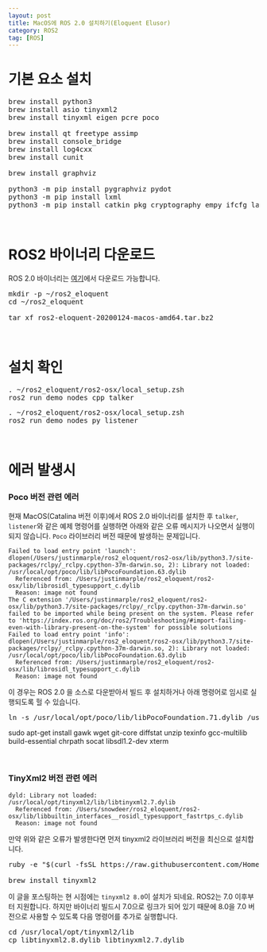 ```yaml
---
layout: post
title: MacOS에 ROS 2.0 설치하기(Eloquent Elusor)
category: ROS2
tag: [ROS]
---
```


# 기본 요소 설치

<pre class="prettyprint">
brew install python3
brew install asio tinyxml2
brew install tinyxml eigen pcre poco

brew install qt freetype assimp
brew install console_bridge
brew install log4cxx
brew install cunit

brew install graphviz

python3 -m pip install pygraphviz pydot
python3 -m pip install lxml
python3 -m pip install catkin_pkg cryptography empy ifcfg lark-parser lxml netifaces numpy pyparsing pyyaml setuptools argcomplete
</pre>

<br>

# ROS2 바이너리 다운로드

ROS 2.0 바이너리는 [여기](https://github.com/ros2/ros2/releases)에서 다운로드 가능합니다.

<pre class="prettyprint">
mkdir -p ~/ros2_eloquent
cd ~/ros2_eloquent

tar xf ros2-eloquent-20200124-macos-amd64.tar.bz2
</pre>

<br>

# 설치 확인

<pre class="prettyprint">
. ~/ros2_eloquent/ros2-osx/local_setup.zsh
ros2 run demo_nodes_cpp talker
</pre>

<pre class="prettyprint">
. ~/ros2_eloquent/ros2-osx/local_setup.zsh
ros2 run demo_nodes_py listener
</pre>

<br>

# 에러 발생시

### Poco 버전 관련 에러

현재 MacOS(Catalina 버전 이후)에서 ROS 2.0 바이너리를 설치한 후 `talker`, `listener`와 같은 예제 명령어를 실행하면 아래와 같은 오류 메시지가 나오면서 실행이 되지 않습니다. `Poco` 라이브러리 버전 때문에 발생하는 문제입니다.

~~~
Failed to load entry point 'launch': dlopen(/Users/justinmarple/ros2_eloquent/ros2-osx/lib/python3.7/site-packages/rclpy/_rclpy.cpython-37m-darwin.so, 2): Library not loaded: /usr/local/opt/poco/lib/libPocoFoundation.63.dylib
  Referenced from: /Users/justinmarple/ros2_eloquent/ros2-osx/lib/librosidl_typesupport_c.dylib
  Reason: image not found
The C extension '/Users/justinmarple/ros2_eloquent/ros2-osx/lib/python3.7/site-packages/rclpy/_rclpy.cpython-37m-darwin.so' failed to be imported while being present on the system. Please refer to 'https://index.ros.org/doc/ros2/Troubleshooting/#import-failing-even-with-library-present-on-the-system' for possible solutions
Failed to load entry point 'info': dlopen(/Users/justinmarple/ros2_eloquent/ros2-osx/lib/python3.7/site-packages/rclpy/_rclpy.cpython-37m-darwin.so, 2): Library not loaded: /usr/local/opt/poco/lib/libPocoFoundation.63.dylib
  Referenced from: /Users/justinmarple/ros2_eloquent/ros2-osx/lib/librosidl_typesupport_c.dylib
  Reason: image not found
~~~

이 경우는 ROS 2.0 을 소스로 다운받아서 빌드 후 설치하거나 아래 명령어로 임시로 실행되도록 헐 수 있습니다.

<pre class="prettyprint">
ln -s /usr/local/opt/poco/lib/libPocoFoundation.71.dylib /usr/local/opt/poco/lib/libPocoFoundation.63.dylib
</pre>

sudo apt-get install gawk wget git-core diffstat unzip texinfo gcc-multilib build-essential chrpath socat libsdl1.2-dev xterm

<br>

### TinyXml2 버전 관련 에러

~~~
dyld: Library not loaded: /usr/local/opt/tinyxml2/lib/libtinyxml2.7.dylib
  Referenced from: /Users/snowdeer/ros2_eloquent/ros2-osx/lib/libbuiltin_interfaces__rosidl_typesupport_fastrtps_c.dylib
  Reason: image not found
~~~

만약 위와 같은 오류가 발생한다면 먼저 tinyxml2 라이브러리 버전을 최신으로 설치합니다.

<pre class="prettyprint">
ruby -e "$(curl -fsSL https://raw.githubusercontent.com/Homebrew/install/master/install)" < /dev/null 2> /dev/null

brew install tinyxml2
</pre>

이 글을 포스팅하는 현 시점에는 `tinyxml2 8.0`이 설치가 되네요. ROS2는 7.0 이후부터 지원합니다. 하지만 바이너리 빌드시 7.0으로 링크가 되어 있기 때문에 8.0을 7.0 버전으로 사용할 수 있도록 다음 명령어를 추가로 실행합니다.

<pre class="prettyprint">
cd /usr/local/opt/tinyxml2/lib
cp libtinyxml2.8.dylib libtinyxml2.7.dylib
</pre>